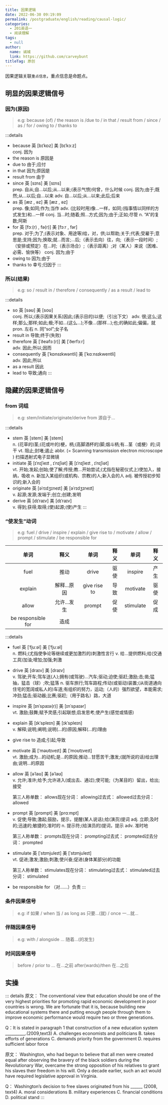 ```yaml
---
title: 因果逻辑
date: 2022-06-30 09:19:09
permalink: /postgraduate/english/reading/causal-logic/
categories: 
  - 201英语一
  - 阅读理解
tags: 
  - null
author: 
  name: 诚城
  link: https://github.com/carveybunt
titleTag: 原创
---
```

因果逻辑关联`重点信息`，重点信息是命题点。
<!-- more -->
## 明显的因果逻辑信号
### 因为(原因)

> e.g: because (of) / the reason is /due to / in that / result from / since / as / for / owing to / thanks to

:::details
* because 英 [bɪˈkɒz]   美 [bɪˈkɔːz]  
  conj. 因为
* the reason is
  原因是
* due to
  由于;应付
* in that
  因为;原因是
* result from
  由于
* since 英 [sɪns]   美 [sɪns]  
  prep. 自从;自…以后;从…以来;(表示气愤)何曾，什么时候
  conj. 因为;由于;既然;从…以后;自…以来
  adv. 自…以后;从…以来;此后;后来
* as 英 [æz , əz]   美 [æz , əz]  
  prep. 像;如同;作为;当作
  adv.  (比较时用)像…一样，如同;(指事情以同样的方式发生)和…一样
  conj. 当…时;随着;照…方式;因为;由于;正如;尽管
  n. “A”的复数;阿斯
* for 英 [fɔː(r) , fə(r)]   美 [fɔːr , fər]  
  prep. 对于;为了;(表示对象、用途等)给，对，供;以帮助;关于;代表;受雇于;意思是;支持;因为;换取;就…而言;…后;（表示去向）往，向;（表示一段时间）;（安排或预定）在…时;（表示场合）;（表示距离）;对（某人）来说（困难、必需、愉快等）
  conj. 因为;由于
* owing to
  因为;由于
* thanks to
  幸亏;归因于
:::

### 所以(结果)

> e.g: so / result in / therefore / consequently / as a result / lead to
 
:::details
- so 英 [səʊ]   美 [soʊ]  
  conj. 所以;(表示因果关系)因此;(表示目的)以便;（引出下文）
  adv.  很;这么;这样;那么;那样;如此;极;不如…(这么…);不像…(那样…);也;的确如此;偏偏，就
  pron. 左右
  n.  同“sol”;女子名
- result in
  导致;终于(失败)
- therefore 英 [ˈðeəfɔː(r)]   美 [ˈðerfɔːr]  
  adv.  因此;所以;因而
- consequently 英 [ˈkɒnsɪkwəntli]   美 [ˈkɑːnsɪkwentli]  
  adv.  因此;所以
- as a result
  因此
- lead to
  导致;通向
:::

## 隐藏的因果逻辑信号
### from 词组
> e.g: stem/initiate/originate/derive from 源自于...

:::details
- stem 英 [stem]   美 [stem]  
  n.  (花草的)茎;(花或叶的)梗，柄;(高脚酒杯的)脚;烟斗柄;有…茎（或梗）的;词干
  vt. 阻止;封堵;遏止
  abbr. (= Scanning transmission electron microscope ) 扫描透射式电子显微镜
- initiate 英 [ɪˈnɪʃieɪt , ɪˈnɪʃiət]   美 [ɪˈnɪʃieɪt , ɪˈnɪʃiət]  
  vt. 开始;发起;创始;使了解;传授;教…开始尝试;(尤指在秘密仪式上)使加入，接纳，吸收
  n.  新加入某组织(或机构、宗教)的人;新入会的人
  adj.  被传授初步知识的;新入会的
- originate 英 [əˈrɪdʒɪneɪt]   美 [əˈrɪdʒɪneɪt]  
  v.  起源;发源;发端于;创立;创建;发明
- derive 英 [dɪˈraɪv]   美 [dɪˈraɪv]  
  v.  得到;获得;取得;(使)起源;(使)产生
:::

### “使发生”动词
> e.g: fuel / drive / inspire / explain / give rise to / motivate / allow / prompt / stimulate / be responsible for

|        单词        |    释义     |     单词     | 释义  |   单词    | 释义  |
| :----------------: | :---------: | :----------: | :---: | :-------: | :---: |
|        fuel        |    推动     |    drive     | 驱使  |  inspire  | 产生  |
|      explain       | 解释...原因 | give rise to | 导致  | motivate  | 驱使  |
|       allow        | 允许...发生 |    prompt    | 促使  | stimulate | 促成  |
| be responsible for |    造成     |

:::details
- fuel 英 [ˈfjuːəl]   美 [ˈfjuːəl]  
  n.  燃料;(尤指使争论等继续或更加激烈的)刺激性言行
  v. 给…提供燃料;给(交通工具)加油;增加;加强;刺激
- drive 英 [draɪv]   美 [draɪv]  
  v.  驾驶;开车;驾车送(人);拥有(或驾驶)…汽车;驱动;迫使;驱赶;激励;击;凿;猛抽，猛击（球）;吹;猛落
  n.  驱车旅行;驾车路程;传动(或驱动)装置;(从街道通向住宅的宽阔或私人的)车道;有组织的努力，运动;（人的）强烈欲望，本能需求;冲劲;猛击;驱动器;比赛;驱赶;（用于路名）路，大道
- inspire 英 [ɪnˈspaɪə(r)]   美 [ɪnˈspaɪər]  
  vt. 激励;鼓舞;赋予灵感;引起联想;启发思考;使产生(感觉或情感)
- explain 英 [ɪkˈspleɪn]   美 [ɪkˈspleɪn]  
  v.  解释;说明;阐明;说明(…的)原因;解释(…的)理由
- give rise to
  造成;引起;导致
- motivate 英 [ˈməʊtɪveɪt]   美 [ˈmoʊtɪveɪt]  
  vt. 激励;成为…的动机;是…的原因;推动…甘愿苦干;激发;(就所说的话)给出理由;说明…的原因
- allow 英 [əˈlaʊ]   美 [əˈlaʊ]  
  v.  允许;准许;给予;允许进入(或出去、通过);使可能;（为某目的）留出，给出;接受

  第三人称单数： allows现在分词： allowing过去式： allowed过去分词： allowed
- prompt 英 [prɒmpt]   美 [prɑːmpt]  
  v.  促使;导致;激起;鼓励，提示，提醒(某人说话);给(演员)提词
  adj.  立即;及时的;迅速的;敏捷的;准时的
  n.  提示符;(给演员的)提词，提示
  adv.  准时地

  第三人称单数： prompts现在分词： prompting过去式： prompted过去分词： prompted
- stimulate 英 [ˈstɪmjuleɪt]   美 [ˈstɪmjuleɪt]  
  vt. 促进;激发;激励;刺激;使兴奋;促进(身体某部分)的功能

  第三人称单数： stimulates现在分词： stimulating过去式： stimulated过去分词： stimulated
- be responsible for
  （对……）负责
:::

### 条件因果信号
> e.g: if 如果 / when 当 / as long as 只要...(就) / once 一...就...

### 伴随因果信号
> e.g: with / alongside ... 随着...(的发生)

### 时间因果信号
> before / prior to ... 在...之前
> after(wards)/then 在...之后 

## 实操
::: details
原⽂：
The conventional view that education should be one of the very highest priorities for promoting rapid economic development in poor countries is wrong. We are fortunate that it is, because building new educational systems there and putting enough people through them to improve economic performance would require two or three generations.

Q：It is stated in paragraph 1 that construction of a new education system __________.(2009,text3)
A. challenges economists and politicians
B. takes efforts of generations
C. demands priority from the government
D. requires sufficient labor force

原⽂：
Washington, who had begun to believe that all men were created equal after observing the bravery of the black soldiers during the Revolutionary War, overcame the strong opposition of his relatives to grant his slaves their freedom in his will. Only a decade earlier, such an act would have required legislative approval in Virginia.

Q： Washington’s decision to free slaves originated from his ______ (2008, text4)
A. moral considerations
B. military experiences
C. financial conditions
D. political stand
:::